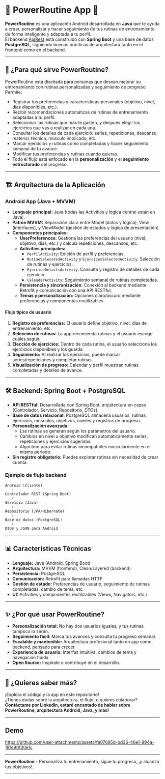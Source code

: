 # 📱 PowerRoutine App 💪

**PowerRoutine** es una aplicación Android desarrollada en **Java** que te ayuda a crear, personalizar y hacer seguimiento de tus rutinas de entrenamiento de forma inteligente y adaptada a tu perfil.  
El backend [ApiRest](https://github.com/carlosbackdev/PowerRoutineApi) está construido con **Spring Boot** y una base de datos **PostgreSQL**, siguiendo buenas prácticas de arquitectura tanto en el frontend como en el backend.

---

## 🚀 ¿Para qué sirve PowerRoutine?

PowerRoutine está diseñada para personas que desean mejorar su entrenamiento con rutinas personalizadas y seguimiento de progreso.  
Permite:

- Registrar tus preferencias y características personales (objetivo, nivel, días disponibles, etc.).
- Recibir recomendaciones automáticas de rutinas de entrenamiento adaptadas a tu perfil.
- Seleccionar las rutinas que más te gusten, y después elegir los ejercicios que vas a realizar en cada una.
- Consultar los detalles de cada ejercicio: series, repeticiones, descanso, material, técnica, músculo implicado, etc.
- Marcar ejercicios y rutinas como completadas y hacer seguimiento semanal de tu avance.
- Modificar tus preferencias y rutinas cuando quieras.
- Todo el flujo está enfocado en la **personalización** y el **seguimiento estructurado** del progreso.

---

## 🏗️ Arquitectura de la Aplicación

### Android App (Java + MVVM)

- **Lenguaje principal:** Java (todas las Activities y lógica central están en Java).
- **Patrón MVVM:** Separación clara entre Model (datos y lógica), View (interfaces), y ViewModel (gestión de estados y lógica de presentación).
- **Componentes principales:**
  - **UserPreferences:** Gestiona las preferencias del usuario (nivel, objetivo, días, etc.) y calcula repeticiones, descansos, etc.
  - **Activities principales:**  
    - `PerfilActivity`: Edición de perfil y preferencias.
    - `RutineSelecetedActivity` y `EjercicesSelectedActivity`: Selección de rutinas y ejercicios.
    - `EjerciceDetailsActivity`: Consulta y registro de detalles de cada ejercicio.
    - `CalendarActivity`: Seguimiento semanal de rutinas completadas.
  - **Persistencia y sincronización:** Conexión al backend mediante Retrofit y comunicación con una API RESTful.
  - **Temas y personalización:** Opciones claro/oscuro mediante preferencias y componentes reutilizables.

#### Flujo típico de usuario

1. **Registro de preferencias:** El usuario define objetivo, nivel, días de entrenamiento, etc.
2. **Selección de rutinas:** La app recomienda rutinas y el usuario escoge cuáles seguir.
3. **Elección de ejercicios:** Dentro de cada rutina, el usuario selecciona los ejercicios disponibles y los guarda.
4. **Seguimiento:** Al realizar los ejercicios, puede marcar series/repeticiones y completar rutinas.
5. **Visualización de progreso:** Calendar y perfil muestran rutinas completadas y detalles de avance.

---

## 🛠️ Backend: Spring Boot + PostgreSQL

- **API RESTful:** Desarrollada con Spring Boot, arquitectura en capas (Controlador, Servicio, Repositorio, DTOs).
- **Base de datos relacional:** PostgreSQL almacena usuarios, rutinas, ejercicios, músculos, objetivos, niveles y registros de progreso.
- **Personalización avanzada:**  
  - Las rutinas se generan según los parámetros del usuario.
  - Cambios en nivel u objetivo modifican automáticamente series, repeticiones y ejercicios sugeridos.
  - Algoritmo para evitar rutinas incompatibles muscularmente en el mismo periodo.
- **Sin registro obligatorio:** Puedes explorar rutinas sin necesidad de crear cuenta.

### Ejemplo de flujo backend

```
Android (Cliente)
   ⬇️
Controlador REST (Spring Boot)
   ⬇️
Servicio (Java)
   ⬇️
Repositorio (JPA/Hibernate)
   ⬇️
Base de datos (PostgreSQL)
   ⬆️
DTOs y JSON para Android
```

---

## 📊 Características Técnicas

- **Lenguaje:** Java (Android, Spring Boot)
- **Arquitectura:** MVVM (frontend), Clean/Layered (backend)
- **Persistencia:** PostgreSQL
- **Comunicación:** Retrofit para llamadas HTTP
- **Gestión de estado:** Preferencias de usuario, seguimiento de rutinas completadas, cambio de tema, etc.
- **UI:** Activities y componentes reutilizables (Views, Navigators, etc.)

---

## ✨ ¿Por qué usar PowerRoutine?

- **Personalización total:** No hay dos usuarios iguales, y tus rutinas tampoco lo serán.
- **Seguimiento fácil:** Marca tus avances y consulta tu progreso semanal.
- **Escalable y mantenible:** Arquitectura profesional tanto en app como backend, pensado para crecer.
- **Experiencia de usuario:** Interfaz intuitiva, cambios de tema y navegación fluida.
- **Open Source:** Inspírate o contribuye en el desarrollo.

---

## 📸 ¿Quieres saber más?

¡Explora el código y la app en este repositorio!  
¿Tienes dudas sobre la arquitectura, el flujo, o quieres colaborar?  
**Contáctame por LinkedIn, estaré encantado de hablar sobre PowerRoutine, arquitectura Android, Java, y más!**

---
## Demo


https://github.com/user-attachments/assets/fa07695d-bd36-46e1-994a-18fe90f30e1c


---

**PowerRoutine** - Personaliza tu entrenamiento, sigue tu progreso, ¡y alcanza tus objetivos!.

---
